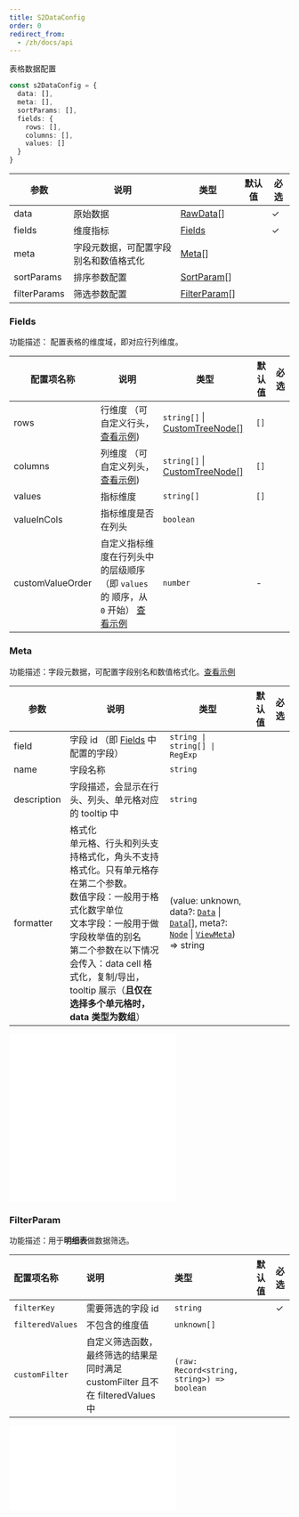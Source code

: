 ```yaml
---
title: S2DataConfig
order: 0
redirect_from:
  - /zh/docs/api
---
```


表格数据配置

```ts
const s2DataConfig = {
  data: [],
  meta: [],
  sortParams: [],
  fields: {
    rows: [],
    columns: [],
    values: []
  }
}
```

| 参数         | 说明                                   | 类型                          | 默认值 | 必选 |
| ------------ | -------------------------------------- | ----------------------------- | ------ | ---- |
| data         | 原始数据                               | [RawData](#rawdata)[]         |        | ✓    |
| fields       | 维度指标                               | [Fields](#fields)             |        | ✓    |
| meta         | 字段元数据，可配置字段别名和数值格式化 | [Meta](#meta)[]               |        |      |
| sortParams   | 排序参数配置                           | [SortParam](#sortparam)[]     |        |      |
| filterParams | 筛选参数配置                           | [FilterParam](#filterparam)[] |        |      |

### Fields

功能描述： 配置表格的维度域，即对应行列维度。

| 配置项名称       | 说明                                                                                                                                   | 类型                                              | 默认值 | 必选 |
| ---------------- | -------------------------------------------------------------------------------------------------------------------------------------- | ------------------------------------------------- | ------ | ---- |
| rows             | 行维度 （可自定义行头，[查看示例](/examples/layout/custom-header-group/#custom-pivot-row-header))                                      | `string[]` \| [CustomTreeNode[]](#customtreenode) | `[]`   |      |
| columns          | 列维度 （可自定义列头，[查看示例](/examples/layout/custom-header-group/#custom-pivot-col-header))                                      | `string[]` \| [CustomTreeNode[]](#customtreenode) | `[]`   |      |
| values           | 指标维度                                                                                                                               | `string[]`                                        | `[]`   |      |
| valueInCols      | 指标维度是否在列头                                                                                                                     | `boolean`                                         |
| customValueOrder | 自定义指标维度在行列头中的层级顺序 （即 `values` 的 顺序，从 `0` 开始） [查看示例](/examples/custom/custom-layout/#custom-value-order) | `number`                                          | -      |      |

### Meta

功能描述：字段元数据，可配置字段别名和数值格式化。[查看示例](/examples/basic/pivot/#grid)

| 参数        | 说明                                                                                                                                                                                                                                                                                             | 类型                                                                         | 默认值 | 必选 |
| ----------- | ------------------------------------------------------------------------------------------------------------------------------------------------------------------------------------------------------------------------------------------------------------------------------------------------ | ---------------------------------------------------------------------------- | ------ | ---- |
| field       | 字段 id （即 [Fields](#fields) 中配置的字段）                                                                                                                                                                                                                                                                                         | `string \| string[] \| RegExp`                                                                     |        |      |
| name        | 字段名称                                                                                                                                                                                                                                                                                         | `string`                                                                     |        |      |
| description | 字段描述，会显示在行头、列头、单元格对应的 tooltip 中                                                                                                                                                                                                                                            | `string`                                                                     |        |      |
| formatter   | 格式化 <br/> 单元格、行头和列头支持格式化，角头不支持格式化。只有单元格存在第二个参数。 <br/>数值字段：一般用于格式化数字单位<br/>文本字段：一般用于做字段枚举值的别名<br/> 第二个参数在以下情况会传入：data cell 格式化，复制/导出，tooltip 展示（**且仅在选择多个单元格时，data 类型为数组**） | (value: unknown, data?: [`Data`](#data) \| [`Data`](#data)[], meta?: [`Node`](/api/basic-class/node) \| [`ViewMeta`](#viewmeta)) => string |        |      |

<embed src="@/docs/common/custom/customTreeNode.zh.md"></embed>
<embed src="@/docs/common/view-meta.zh.md"></embed>

### FilterParam

功能描述：用于**明细表**做数据筛选。

| 配置项名称       | 说明                                                                           | 类型                      | 默认值 | 必选 |
| :--------------- | :----------------------------------------------------------------------------- | :------------------------ | :----- | :--- |
| `filterKey`      | 需要筛选的字段 id                                                              | `string`                  |        | ✓    |
| `filteredValues` | 不包含的维度值                                                                 | `unknown[]`               |        |      |
| `customFilter`   | 自定义筛选函数，最终筛选的结果是同时满足 customFilter 且不在 filteredValues 中 | `(raw: Record<string, string>) => boolean` |        |      |

<embed src="@/docs/common/sort-param.zh.md"></embed>
